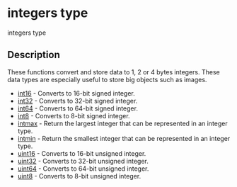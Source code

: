 # integers type

integers type

## Description

These functions convert and store data to 1, 2 or 4 bytes integers.
These data types are especially useful to store big objects such as images.

- [int16](int16.md) - Converts to 16-bit signed integer.
- [int32](int32.md) - Converts to 32-bit signed integer.
- [int64](int64.md) - Converts to 64-bit signed integer.
- [int8](int8.md) - Converts to 8-bit signed integer.
- [intmax](intmax.md) - Return the largest integer that can be represented in an integer type.
- [intmin](intmin.md) - Return the smallest integer that can be represented in an integer type.
- [uint16](uint16.md) - Converts to 16-bit unsigned integer.
- [uint32](uint32.md) - Converts to 32-bit unsigned integer.
- [uint64](uint64.md) - Converts to 64-bit unsigned integer.
- [uint8](uint8.md) - Converts to 8-bit unsigned integer.
